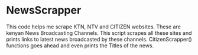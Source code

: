 # NewsScrapper
This code helps me scrape KTN, NTV and CITIZEN websites.
These are kenyan News Broadcasting Channels. This script scrapes all these sites and prints links to latest news broadcasted by these channels.
CitizenScrapper() functions goes ahead and even prints the Titles of the news.
